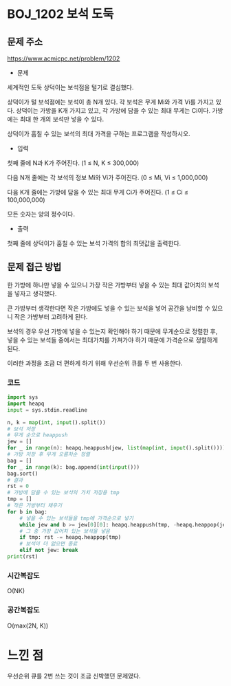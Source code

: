 # BOJ_1202 보석 도둑

## 문제 주소
https://www.acmicpc.net/problem/1202

- 문제

세계적인 도둑 상덕이는 보석점을 털기로 결심했다.

상덕이가 털 보석점에는 보석이 총 N개 있다. 각 보석은 무게 Mi와 가격 Vi를 가지고 있다. 상덕이는 가방을 K개 가지고 있고, 각 가방에 담을 수 있는 최대 무게는 Ci이다. 가방에는 최대 한 개의 보석만 넣을 수 있다.

상덕이가 훔칠 수 있는 보석의 최대 가격을 구하는 프로그램을 작성하시오.

- 입력

첫째 줄에 N과 K가 주어진다. (1 ≤ N, K ≤ 300,000)

다음 N개 줄에는 각 보석의 정보 Mi와 Vi가 주어진다. (0 ≤ Mi, Vi ≤ 1,000,000)

다음 K개 줄에는 가방에 담을 수 있는 최대 무게 Ci가 주어진다. (1 ≤ Ci ≤ 100,000,000)

모든 숫자는 양의 정수이다.

- 출력

첫째 줄에 상덕이가 훔칠 수 있는 보석 가격의 합의 최댓값을 출력한다.

## 문제 접근 방법
한 가방에 하나만 넣을 수 있으니 가장 작은 가방부터 넣을 수 있는 최대 값어치의 보석을 넣자고 생각했다.

큰 가방부터 생각한다면 작은 가방에도 넣을 수 있는 보석을 넣어 공간을 낭비할 수 있으니 작은 가방부터 고려하게 된다.

보석의 경우 우선 가방에 넣을 수 있는지 확인해야 하기 때문에 무게순으로 정렬한 후, 넣을 수 있는 보석들 중에서는 최대가치를 가져가야 하기 때문에 가격순으로 정렬하게 된다.

이러한 과정을 조금 더 편하게 하기 위해 우선순위 큐를 두 번 사용한다.

### 코드
```python
import sys
import heapq
input = sys.stdin.readline

n, k = map(int, input().split())
# 보석 저장
# 무게 순으로 heappush
jew = []
for _ in range(n): heapq.heappush(jew, list(map(int, input().split())))
# 가방 저장 후 무게 오름차순 정렬
bag = []
for _ in range(k): bag.append(int(input()))
bag.sort()
# 결과
rst = 0
# 가방에 담을 수 있는 보석의 가치 저장용 tmp
tmp = []
# 작은 가방부터 채우기
for b in bag:
    # 넣을 수 있는 보석들을 tmp에 가격순으로 넣기
    while jew and b >= jew[0][0]: heapq.heappush(tmp, -heapq.heappop(jew)[1])
    # 그 중 가장 값어치 있는 보석을 넣음
    if tmp: rst -= heapq.heappop(tmp)
    # 보석이 더 없으면 종료
    elif not jew: break
print(rst)
```

### 시간복잡도
O(NK)

### 공간복잡도
O(max(2N, K))

# 느낀 점
우선순위 큐를 2번 쓰는 것이 조금 신박했던 문제였다.